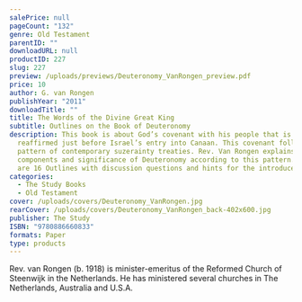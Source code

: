 ```yaml
---
salePrice: null
pageCount: "132"
genre: Old Testament
parentID: ""
downloadURL: null
productID: 227
slug: 227
preview: /uploads/previews/Deuteronomy_VanRongen_preview.pdf
price: 10
author: G. van Rongen
publishYear: "2011"
downloadTitle: ""
title: The Words of the Divine Great King
subtitle: Outlines on the Book of Deuteronomy
description: This book is about God’s covenant with his people that is
  reaffirmed just before Israel’s entry into Canaan. This covenant followed the
  pattern of contemporary suzerainty treaties. Rev. Van Rongen explains the
  components and significance of Deuteronomy according to this pattern. There
  are 16 Outlines with discussion questions and hints for the introducer.
categories:
  - The Study Books
  - Old Testament
cover: /uploads/covers/Deuteronomy_VanRongen.jpg
rearCover: /uploads/covers/Deuteronomy_VanRongen_back-402x600.jpg
publisher: The Study
ISBN: "9780886660833"
formats: Paper
type: products
---
```

Rev. van Rongen (b. 1918) is minister-emeritus of the Reformed Church of Steenwijk in the Netherlands. He has ministered several churches in The Netherlands, Australia and U.S.A.